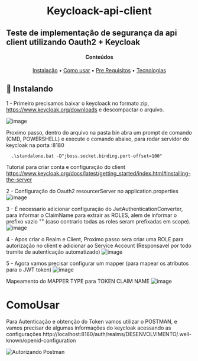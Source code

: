 <h1 align="center">Keycloack-api-client</h1>

## Teste de implementação de segurança da api client utilizando Oauth2 + Keycloak

<h4 align="center">Conteúdos</h4>
<p align="center">
 <a href="#roadmap">Instalação</a> • 
 <a href="#comousar">Como usar</a> • 
 <a href="#contribuicao">Pre Requisitos</a> • 
 <a href="#autor">Tecnologias</a>
</p>

## 🚀 Instalando <Keyloack>
  
  1 - Primeiro precisamos baixar o keycloack no formato zip, https://www.keycloak.org/downloads e descompactar o arquivo.
 
 ![image](https://user-images.githubusercontent.com/55317378/140446445-9e3a002e-0299-4c08-97a5-cf8268a00609.png)

  
  Proximo passo, dentro do arquivo na pasta bin abra um prompt de comando (CMD, POWERSHELL) e execute o comando abaixo, para rodar servidor do keycloak na porta :8180
  ```
    .\standalone.bat -D"jboss.socket.binding.port-offset=100"
  ```
  Tutorial para criar conta e configuração do client https://www.keycloak.org/docs/latest/getting_started/index.html#installing-the-server
  
 
  2 - Configuração do Oauth2 resourcerServer no application.properties
  ![image](https://user-images.githubusercontent.com/55317378/140446415-ed99fc4f-26b2-429c-835e-1bd5cfd57014.png)
 
 
 3 - É necessario adicionar configuração do JwtAuthenticationConverter, para informar o ClaimName para extrair as ROLES, alem de informar o prefixo vazio "" (caso contrario todas as roles seram prefixadas em scope).
 ![image](https://user-images.githubusercontent.com/55317378/140446378-7a995f01-1ae2-449c-b37d-318aecf7a520.png)
 
  
4 - Apos criar o Realm e Client, Proximo passo sera criar uma ROLE para autorização no client e adicionar ao Service Account (Responsavel por todo tramite de autenticação automatizado)
 ![image](https://user-images.githubusercontent.com/55317378/140446341-b2b30b16-31ed-4de4-b786-4d0d2b73ee38.png)
 
 
 
 5 - Agora vamos precisar configurar um mapper (para mapear os atributos para o JWT token)
 ![image](https://user-images.githubusercontent.com/55317378/140446790-4fc7ba81-29a9-4c3f-b9de-91d6a88e84f9.png)

 
 Mapeamento do MAPPER TYPE para TOKEN CLAIM NAME
 ![image](https://user-images.githubusercontent.com/55317378/140446819-15fcd9f0-c6fc-484d-8419-60b19b0dc326.png)

 
# ComoUsar
 
Para Autenticação e obtenção do Token vamos utilizar o POSTMAN, e vamos precisar de algumas informações do keycloak acessando as configurações   http://localhost:8180/auth/realms/DESENVOLVIMENTO/.well-known/openid-configuration 
 
 ![Autorizando Postman](https://github.com/yurileader/assets/blob/master/keycloak/Anima%C3%A7%C3%A3o.gif)
 
